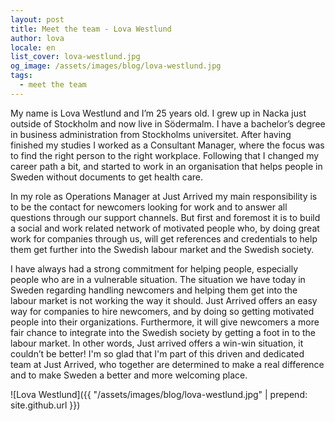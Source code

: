 ```yaml
---
layout: post
title: Meet the team - Lova Westlund
author: lova
locale: en
list_cover: lova-westlund.jpg
og_image: /assets/images/blog/lova-westlund.jpg
tags:
  - meet the team
---
```


My name is Lova Westlund and I’m 25 years old. I grew up in Nacka just outside of Stockholm and now live in Södermalm. I have a bachelor’s degree in business administration from Stockholms universitet. After having finished my studies I worked as a Consultant Manager, where the focus was to find the right person to the right workplace. Following that I changed my career path a bit, and started to work in an organisation that helps people in Sweden without documents to get health care.

In my role as Operations Manager at Just Arrived my main responsibility is to be the contact for newcomers looking for work and to answer all questions through our support channels. But first and foremost it is to build a social and work related network of motivated people who, by doing great work for companies through us, will get references and credentials to help them get further into the Swedish labour market and the Swedish society.

I have always had a strong commitment for helping people, especially people who are in a vulnerable situation. The situation we have today in Sweden regarding handling newcomers and helping them get into the labour market is not working the way it should. Just Arrived offers an easy way for companies to hire newcomers, and by doing so getting motivated people into their organizations. Furthermore, it will give newcomers a more fair chance to integrate into the Swedish society by getting a foot in to the labour market. In other words, Just arrived offers a win-win situation, it couldn’t be better! I'm so glad that I'm part of this driven and dedicated team at Just Arrived, who together are determined to make a real difference and to make Sweden a better and more welcoming place.

![Lova Westlund]({{ "/assets/images/blog/lova-westlund.jpg" | prepend: site.github.url }})
